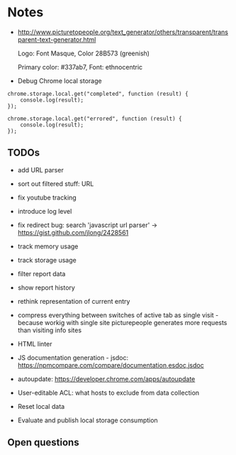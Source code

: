 # Notes

* http://www.picturetopeople.org/text_generator/others/transparent/transparent-text-generator.html

  Logo: Font Masque, Color 28B573 (greenish)

  Primary color: #337ab7, Font: ethnocentric

* Debug Chrome local storage

```
chrome.storage.local.get("completed", function (result) {
    console.log(result);
});

chrome.storage.local.get("errored", function (result) {
    console.log(result);
});
```

## TODOs

* add URL parser

* sort out filtered stuff: URL

* fix youtube tracking

* introduce log level

* fix redirect bug: search 'javascript url parser' -> https://gist.github.com/jlong/2428561

* track memory usage

* track storage usage

* filter report data

* show report history

* rethink representation of current entry

* compress everything between switches of active tab as single visit - because
  workig with single site picturepeople generates more requests than visiting
  info sites

* HTML linter

* JS documentation generation - jsdoc: https://npmcompare.com/compare/documentation,esdoc,jsdoc

* autoupdate: https://developer.chrome.com/apps/autoupdate

* User-editable ACL: what hosts to exclude from data collection

* Reset local data

* Evaluate and publish local storage consumption

## Open questions
